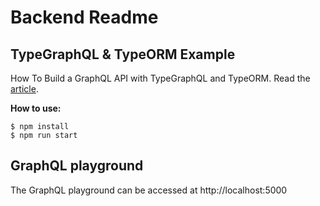 # Backend Readme

## TypeGraphQL & TypeORM Example

How To Build a GraphQL API with TypeGraphQL and TypeORM. Read the [article](https://blog.logrocket.com/how-build-graphql-api-typegraphql-typeorm/).

**How to use:**

```
$ npm install
$ npm run start
```

## GraphQL playground

The GraphQL playground can be accessed at http://localhost:5000
